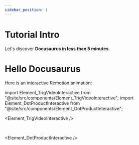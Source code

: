 ```yaml
---
sidebar_position: 1
---
```


# Tutorial Intro

Let's discover **Docusaurus in less than 5 minutes**.

# Hello Docusaurus

Here is an interactive Remotion animation:

import Element_TrigVideoInteractive from "@site/src/components/Element_TrigVideoInteractive";
import Element_DotProductInteractive from "@site/src/components/Element_DotProductInteractive";


<Element_TrigVideoInteractive />

<br/>

<Element_DotProductInteractive />

<!-- <div style={{ position: "relative", paddingTop: "99.5%" }}>
  <div
    style={{
      position: "absolute",
      top: 0,
      left: 0,
      width: "100%",
      height: "100%",
      display: "flex",
      justifyContent: "center",
    }}
  >
    <iframe
      style={{ border: "none", width: "100%", height: "100%" }}
      src="https://p.interacty.me/d4001937146f3ee0/iframe.html"
    />
  </div>
</div> -->